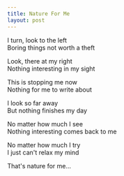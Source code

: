 ```yaml
---
title: Nature For Me
layout: post
---
```


I turn, look to the left  
Boring things not worth a theft

Look, there at my right  
Nothing interesting in my sight

This is stopping me now  
Nothing for me to write about

I look so far away  
But nothing finishes my day

No matter how much I see  
Nothing interesting comes back to me

No matter how much I try  
I just can't relax my mind

That's nature for me...
